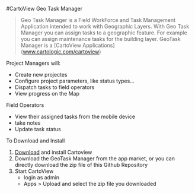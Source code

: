 #CartoView Geo Task Manager 

>Geo Task Manager is a Field WorkForce and Task Management Application intended to work with Geographic Layers.
>With Geo Task Manager you can assign tasks to a geographic feature. For example you can assign maintenance tasks for the building layer.
>GeoTask Manager is a [CartoView Applications] (www.cartologic.com/cartoview)

Project Managers will:
- Create new projectes
- Configure project parameters, like status types...
- Dispatch tasks to field operators
- View progress on the Map

Field Operators
- View their assigned tasks from the mobile device
- take notes
- Update task status

To Download and Install
1. [Download](http://cartologic.com/cartoview/download/) and install Cartoview 
2. Download the GeoTask Manager from the app market, or you can directly download the zip file of this Github Repository
3. Start CartoView
    * login as admin
    * Apps > Upload and select the zip file you downloaded

